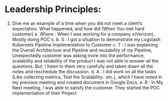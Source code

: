 # Leadership Principles:
 1. Give me an example of a time when you did not meet a client’s expectation. What happened, and how did (When You met hard customer)
    a. Where : When I was working for a company x(Verizon), Mostly doing POC's.
    b. S : I got a situation to demonstrate my Logstash Kubernets Pipeline Implementation to Customer
    c. T : I was explaining the Overall Architecture and Pipeline and reusability of my Pipeline, Unexpectedly customer was asking more into the performance, scalability and reliability of the product
        I was not able to answer all the questions. But, I listen to them very carefully and taken down all the notes and reschedule the discussion.
    d. A : I did work on all the tasks (Like collecting metrics, Test the Scalability.. etc.), which I have noted in my previous meeting and created document in Google Docs.
    e. R : In My Next meeting, I was able to satisfy the customer. They started the POC implementation of their Project
